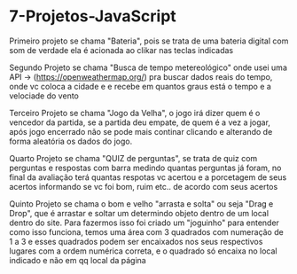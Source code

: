 # 7-Projetos-JavaScript

Primeiro projeto se chama "Bateria", pois se trata de uma bateria digital com som de verdade
ela é acionada ao clikar nas teclas indicadas

Segundo Projeto se chama "Busca de tempo metereológico" onde usei uma API -> (https://openweathermap.org/) pra buscar dados reais do tempo, onde vc coloca a cidade e e recebe em quantos graus está o tempo e a velociade do vento

Terceiro Projeto se chama "Jogo da Velha", o jogo irá dizer quem é o vencedor da partida,
se a partida deu empate, de quem é a vez a jogar, após jogo encerrado não se pode mais
continar clicando e alterando de forma aleatória os dados do jogo.

Quarto Projeto se chama "QUIZ de perguntas", se trata de quiz com perguntas e respostas com barra medindo quantas perguntas já foram, no final da avaliação terá quantas respotas
vc acertou e a porcetagem de seus acertos informando se vc foi bom, ruim etc.. de acordo com seus acertos

Quinto Projeto se chama o bom e velho "arrasta e solta" ou seja "Drag e Drop", que é 
arrastar e soltar um determindo objeto dentro de um local dentro do site. Para fazermos
isso foi criado um "joguinho" para entender como isso funciona, temos uma área com 3 quadrados com numeração de 1 a 3 e esses quadrados podem ser encaixados nos seus respectivos lugares com a ordem numérica correta, e o quadrado só encaixa no local indicado e não em qq local da página